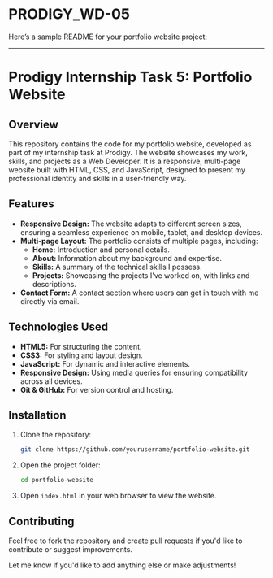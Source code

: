 # PRODIGY_WD-05
Here’s a sample README for your portfolio website project:

---

# Prodigy Internship Task 5: Portfolio Website

## Overview
This repository contains the code for my portfolio website, developed as part of my internship task at Prodigy. The website showcases my work, skills, and projects as a Web Developer. It is a responsive, multi-page website built with HTML, CSS, and JavaScript, designed to present my professional identity and skills in a user-friendly way.

## Features
- **Responsive Design:** The website adapts to different screen sizes, ensuring a seamless experience on mobile, tablet, and desktop devices.
- **Multi-page Layout:** The portfolio consists of multiple pages, including:
  - **Home:** Introduction and personal details.
  - **About:** Information about my background and expertise.
  - **Skills:** A summary of the technical skills I possess.
  - **Projects:** Showcasing the projects I've worked on, with links and descriptions.
- **Contact Form:** A contact section where users can get in touch with me directly via email.

## Technologies Used
- **HTML5:** For structuring the content.
- **CSS3:** For styling and layout design.
- **JavaScript:** For dynamic and interactive elements.
- **Responsive Design:** Using media queries for ensuring compatibility across all devices.
- **Git & GitHub:** For version control and hosting.

## Installation
1. Clone the repository:
   ```bash
   git clone https://github.com/yourusername/portfolio-website.git
   ```
2. Open the project folder:
   ```bash
   cd portfolio-website
   ```
3. Open `index.html` in your web browser to view the website.

## Contributing
Feel free to fork the repository and create pull requests if you'd like to contribute or suggest improvements.


Let me know if you'd like to add anything else or make adjustments!
